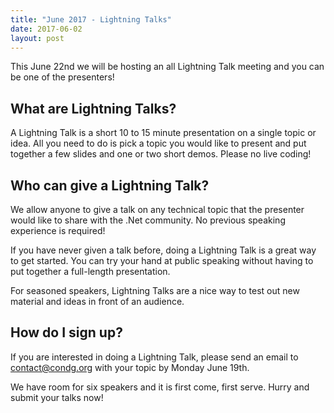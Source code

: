 ```yaml
---
title: "June 2017 - Lightning Talks"
date: 2017-06-02
layout: post
---
```


This June 22nd we will be hosting an all Lightning Talk meeting and you can be one of the presenters!

## What are Lightning Talks?

A Lightning Talk is a short 10 to 15 minute presentation on a single topic or idea. All you need to do is pick a topic you would like to present and put together a few slides and one or two short demos. Please no live coding!

## Who can give a Lightning Talk?

We allow anyone to give a talk on any technical topic that the presenter would like to share with the .Net community. No previous speaking experience is required!

If you have never given a talk before, doing a Lightning Talk is a great way to get started. You can try your hand at public speaking without having to put together a full-length presentation.

For seasoned speakers, Lightning Talks are a nice way to test out new material and ideas in front of an audience.

## How do I sign up?

If you are interested in doing a Lightning Talk, please send an email to contact@condg.org with your topic by Monday June 19th.

We have room for six speakers and it is first come, first serve. Hurry and submit your talks now!
